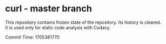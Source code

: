 # curl - master branch

This repository contains frozen state of the repository.
Its history is cleared. It is used only for static code
analysis with Codacy.

Commit Time: 1705381770